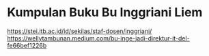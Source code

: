 # Kumpulan Buku Bu Inggriani Liem
https://stei.itb.ac.id/id/sekilas/staf-dosen/inggriani/
https://wellytambunan.medium.com/bu-inge-jadi-direktur-it-del-fe66bef1226b

